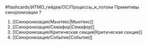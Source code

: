 #flashcards/ИТМО_гейдев/ОС/Процессы_и_потоки 
Примитивы синхронизации
?
1. [[Синхронизация/Мьютекс|Мьютекс]]
2. [[Синхронизация/Семафор|Семафор]]
3. [[Синхронизация/Критическая секция|Критическая секция]]
4. [[Синхронизация/Событие|Событие]]